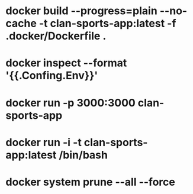 # docker build --progress=plain --no-cache -t clan-sports-app:latest -f .docker/Dockerfile .
# docker inspect --format '{{.Confing.Env}}'
# docker run -p 3000:3000 clan-sports-app 
# docker run -i -t clan-sports-app:latest /bin/bash
# docker system prune --all --force
<!-- docker build --build-arg AWS_DEFAULT_REGION=us-east-1  --progress=plain --no-cache -t clan-sports-app:latest -f .docker/Dockerfile . -->